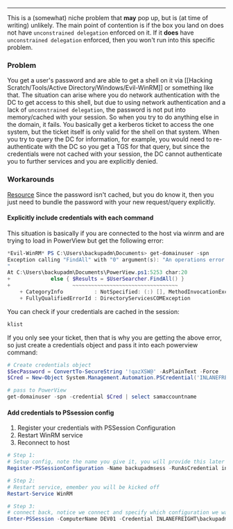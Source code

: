 -- -
This is a (somewhat) niche problem that **may** pop up, but is (at time of writing) unlikely. The main point of contention is if the box you land on does not have `unconstrained delegation` enforced on it. If it **does** have `unconstrained delegation` enforced, then you won't run into this specific problem. 
### Problem
You get a user's password and are able to get a shell on it via [[Hacking Scratch/Tools/Active Directory/Windows/Evil-WinRM]] or something like that. The situation can arise where you do network authentication with the DC to get access to this shell, but due to using network authentication and a lack of `unconstrained delegation`, the password is not put into memory/cached with your session. So when you try to do anything else in the domain, it fails. You basically get a kerberos ticket to access the one system, but the ticket itself is only valid for the shell on that system. When you try to query the DC for information, for example, you would need to re-authenticate with the DC so you get a TGS for that query, but since the credentials were not cached with your session, the DC cannot authenticate you to further services and you are explicitly denied. 
### Workarounds
[Resource](https://posts.slayerlabs.com/double-hop/)
Since the password isn't cached, but you do know it, then you just need to bundle the password with your new request/query explicitly. 
#### Explicitly include credentials with each command
This situation is basically if you are connected to the host via winrm and are trying to load in PowerView but get the following error:
```powershell
*Evil-WinRM* PS C:\Users\backupadm\Documents> get-domainuser -spn
Exception calling "FindAll" with "0" argument(s): "An operations error occurred.
"
At C:\Users\backupadm\Documents\PowerView.ps1:5253 char:20
+             else { $Results = $UserSearcher.FindAll() }
+                    ~~~~~~~~~~~~~~~~~~~~~~~~~~~~~~~~~~
    + CategoryInfo          : NotSpecified: (:) [], MethodInvocationException
    + FullyQualifiedErrorId : DirectoryServicesCOMException
```
You can check if your credentials are cached in the session:
```bash
klist
```
If you only see your ticket, then that is why you are getting the above error, so just create a credentials object and pass it into each powerview command:
```powershell
# Create credentials object
$SecPassword = ConvertTo-SecureString '!qazXSW@' -AsPlainText -Force
$Cred = New-Object System.Management.Automation.PSCredential('INLANEFREIGHT\backupadm', $SecPassword)

# pass to PowerView
get-domainuser -spn -credential $Cred | select samaccountname
```
#### Add credentials to PSsession config
1. Register your credentials with PSSession Configuration
2. Restart WinRM service
3. Reconnect to host
```powershell
# Step 1:
# Setup config, note the name you give it, you will provide this later
Register-PSSessionConfiguration -Name backupadmsess -RunAsCredential inlanefreight\backupadm

# Step 2: 
# Restart service, emember you will be kicked off
Restart-Service WinRM

# Step 3:
# connect back, notice we connect and specify which configuration we want, which should match what config you set it to above
Enter-PSSession -ComputerName DEV01 -Credential INLANEFREIGHT\backupadm -ConfigurationName  backupadmsess
```